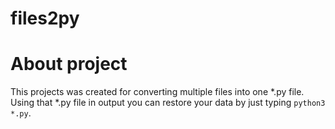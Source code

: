 # files2py

# About project
This projects was created for converting multiple files into one *.py file. Using that *.py file in output you can restore your data by just typing ```python3 *.py```.
